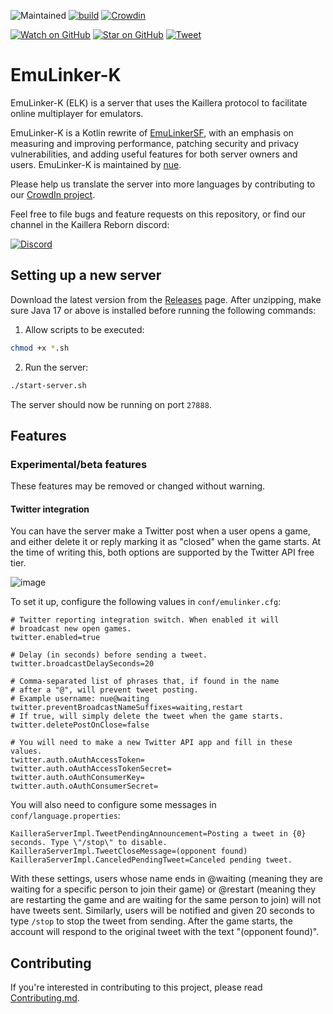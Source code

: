 ![Maintained][maintained-badge]
[![build](https://github.com/hopskipnfall/EmuLinker-K/actions/workflows/gradle.yml/badge.svg)](https://github.com/hopskipnfall/EmuLinker-K/actions/workflows/gradle.yml)
[![Crowdin](https://badges.crowdin.net/emulinker-k/localized.svg)](https://crowdin.com/project/emulinker-k)

[![Watch on GitHub][github-watch-badge]][github-watch]
[![Star on GitHub][github-star-badge]][github-star]
[![Tweet][twitter-badge]][twitter]

# EmuLinker-K

EmuLinker-K (ELK) is a server that uses the Kaillera protocol to facilitate online multiplayer for emulators.

EmuLinker-K is a Kotlin rewrite of [EmuLinkerSF](https://github.com/God-Weapon/EmuLinkerSF), with an emphasis on measuring and improving performance, patching security and privacy vulnerabilities, and adding useful features for both server owners and users. EmuLinker-K is maintained by [nue](https://twitter.com/6kRt62r2zvKp5Rh).

Please help us translate the server into more languages by contributing to our [CrowdIn project](https://crowdin.com/project/emulinker-k).

Feel free to file bugs and feature requests on this repository, or find our channel in the Kaillera Reborn discord:

[![Discord](https://img.shields.io/badge/Discord-%235865F2.svg?style=for-the-badge&logo=discord&logoColor=white)](https://discord.gg/MqZEph388c)

## Setting up a new server

Download the latest version from the [Releases](https://github.com/hopskipnfall/EmuLinker-K/releases/latest) page. After unzipping, make sure Java 17 or above is installed before running the following commands:

1. Allow scripts to be executed:

```bash
chmod +x *.sh
```

2. Run the server:

```bash
./start-server.sh
```

The server should now be running on port `27888`.

## Features

### Experimental/beta features

These features may be removed or changed without warning.

#### Twitter integration

You can have the server make a Twitter post when a user opens a game, and either delete it or reply marking it as "closed" when the game starts. At the time of writing this, both options are supported by the Twitter API free tier.

![image](https://user-images.githubusercontent.com/5498859/142763676-eaa6afdb-d521-4860-966d-a5c02246b561.png)

To set it up, configure the following values in `conf/emulinker.cfg`:

```
# Twitter reporting integration switch. When enabled it will
# broadcast new open games.
twitter.enabled=true

# Delay (in seconds) before sending a tweet.
twitter.broadcastDelaySeconds=20

# Comma-separated list of phrases that, if found in the name
# after a "@", will prevent tweet posting.
# Example username: nue@waiting
twitter.preventBroadcastNameSuffixes=waiting,restart
# If true, will simply delete the tweet when the game starts.
twitter.deletePostOnClose=false

# You will need to make a new Twitter API app and fill in these values.
twitter.auth.oAuthAccessToken=
twitter.auth.oAuthAccessTokenSecret=
twitter.auth.oAuthConsumerKey=
twitter.auth.oAuthConsumerSecret=
```

You will also need to configure some messages in `conf/language.properties`:

```
KailleraServerImpl.TweetPendingAnnouncement=Posting a tweet in {0} seconds. Type \"/stop\" to disable.
KailleraServerImpl.TweetCloseMessage=(opponent found)
KailleraServerImpl.CanceledPendingTweet=Canceled pending tweet.
```

With these settings, users whose name ends in @waiting (meaning they are waiting for a specific person to join their game) or @restart (meaning they are restarting the game and are waiting for the same person to join) will not have tweets sent. Similarly, users will be notified and given 20 seconds to type `/stop` to stop the tweet from sending.  After the game starts, the account will respond to the original tweet with the text "(opponent found)".

## Contributing

If you're interested in contributing to this project, please read [Contributing.md](CONTRIBUTING.md).

[prs-badge]: https://img.shields.io/badge/PRs-welcome-brightgreen.svg?style=flat-square
[prs]: http://makeapullrequest.com
[github-watch-badge]: https://img.shields.io/github/watchers/hopskipnfall/EmuLinker-K.svg?style=social
[github-watch]: https://github.com/hopskipnfall/EmuLinker-K/watchers
[github-star-badge]: https://img.shields.io/github/stars/hopskipnfall/EmuLinker-K.svg?style=social
[github-star]: https://github.com/hopskipnfall/EmuLinker-K/stargazers
[twitter]: https://twitter.com/intent/tweet?text=https://github.com/hopskipnfall/EmuLinker-K%20%F0%9F%91%8D
[twitter-badge]: https://img.shields.io/twitter/url/https/github.com/hopskipnfall/EmuLinker-K.svg?style=social
[maintained-badge]: https://img.shields.io/badge/maintained-yes-brightgreen
